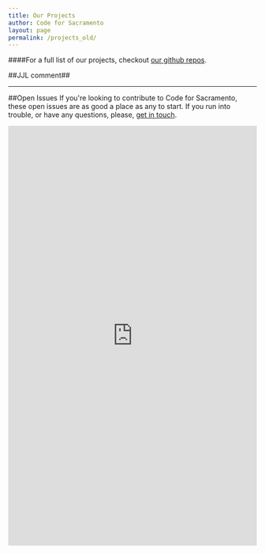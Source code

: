 ```yaml
---
title: Our Projects
author: Code for Sacramento
layout: page
permalink: /projects_old/
---
```


####For a full list of our projects, checkout [our github repos](https://github.com/code4sac).

##JJL comment##
<hr />

##Open Issues
If you're looking to contribute to Code for Sacramento, these open issues are as good a place as any to start.
If you run into trouble, or have any questions, please, [get in touch](/contact).

<iframe src="http://codeforamerica.org/geeks/civicissues/widget?organization_name=Code-for-Sacramento&labels=help wanted&number=3" width="100%" height="850" frameBorder="0"></iframe>
